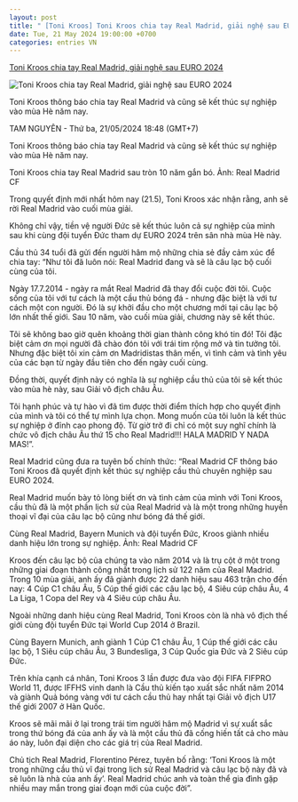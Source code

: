 ```yaml
---
layout: post
title: " [Toni Kroos] Toni Kroos chia tay Real Madrid, giải nghệ sau EURO 2024"
date: Tue, 21 May 2024 19:00:00 +0700
categories: entries VN
---
```

[Toni Kroos chia tay Real Madrid, giải nghệ sau EURO 2024](https://laodong.vn/bong-da-quoc-te/toni-kroos-chia-tay-real-madrid-giai-nghe-sau-euro-2024-1342958.ldo)

![Toni Kroos chia tay Real Madrid, giải nghệ sau EURO 2024](https://media-cdn-v2.laodong.vn/storage/newsportal/2024/5/21/1342958/Toni-Kroos.jpg?w=800&h=420&crop=auto&scale=both)

Toni Kroos thông báo chia tay Real Madrid và cũng sẽ kết thúc sự nghiệp vào mùa Hè năm nay.

TAM NGUYÊN - Thứ ba, 21/05/2024 18:48 (GMT+7)

Toni Kroos thông báo chia tay Real Madrid và cũng sẽ kết thúc sự nghiệp vào mùa Hè năm nay.

Toni Kroos chia tay Real Madrid sau tròn 10 năm gắn bó. Ảnh: Real Madrid CF

Trong quyết định mới nhất hôm nay (21.5), Toni Kroos xác nhận rằng, anh sẽ rời Real Madrid vào cuối mùa giải.

Không chỉ vậy, tiền vệ người Đức sẽ kết thúc luôn cả sự nghiệp của mình sau khi cùng đội tuyển Đức tham dự EURO 2024 trên sân nhà mùa Hè này.

Cầu thủ 34 tuổi đã gửi đến người hâm mộ những chia sẻ đầy cảm xúc để chia tay: “Như tôi đã luôn nói: Real Madrid đang và sẽ là câu lạc bộ cuối cùng của tôi.

Ngày 17.7.2014 - ngày ra mắt Real Madrid đã thay đổi cuộc đời tôi. Cuộc sống của tôi với tư cách là một cầu thủ bóng đá - nhưng đặc biệt là với tư cách một con người. Đó là sự khởi đầu cho một chương mới tại câu lạc bộ lớn nhất thế giới. Sau 10 năm, vào cuối mùa giải, chương này sẽ kết thúc.

Tôi sẽ không bao giờ quên khoảng thời gian thành công khó tin đó! Tôi đặc biệt cảm ơn mọi người đã chào đón tôi với trái tim rộng mở và tin tưởng tôi. Nhưng đặc biệt tôi xin cảm ơn Madridistas thân mến, vì tình cảm và tình yêu của các bạn từ ngày đầu tiên cho đến ngày cuối cùng.

Đồng thời, quyết định này có nghĩa là sự nghiệp cầu thủ của tôi sẽ kết thúc vào mùa hè này, sau Giải vô địch châu Âu.

Tôi hạnh phúc và tự hào vì đã tìm được thời điểm thích hợp cho quyết định của mình và tôi có thể tự mình lựa chọn. Mong muốn của tôi luôn là kết thúc sự nghiệp ở đỉnh cao phong độ. Từ giờ trở đi chỉ có một suy nghĩ chính là chức vô địch châu Âu thứ 15 cho Real Madrid!!! HALA MADRID Y NADA MAS!”.

Real Madrid cũng đưa ra tuyên bố chính thức: “Real Madrid CF thông báo Toni Kroos đã quyết định kết thúc sự nghiệp cầu thủ chuyên nghiệp sau EURO 2024.

Real Madrid muốn bày tỏ lòng biết ơn và tình cảm của mình với Toni Kroos, cầu thủ đã là một phần lịch sử của Real Madrid và là một trong những huyền thoại vĩ đại của câu lạc bộ cũng như bóng đá thế giới.

Cùng Real Madrid, Bayern Munich và đội tuyển Đức, Kroos giành nhiều danh hiệu lớn trong sự nghiệp. Ảnh: Real Madrid CF

Kroos đến câu lạc bộ của chúng ta vào năm 2014 và là trụ cột ở một trong những giai đoạn thành công nhất trong lịch sử 122 năm của Real Madrid. Trong 10 mùa giải, anh ấy đã giành được 22 danh hiệu sau 463 trận cho đến nay: 4 Cúp C1 châu Âu, 5 Cúp thế giới các câu lạc bộ, 4 Siêu cúp châu Âu, 4 La Liga, 1 Copa del Rey và 4 Siêu cúp châu Âu.

Ngoài những danh hiệu cùng Real Madrid, Toni Kroos còn là nhà vô địch thế giới cùng đội tuyển Đức tại World Cup 2014 ở Brazil.

Cùng Bayern Munich, anh giành 1 Cúp C1 châu Âu, 1 Cúp thế giới các câu lạc bộ, 1 Siêu cúp châu Âu, 3 Bundesliga, 3 Cúp Quốc gia Đức và 2 Siêu cúp Đức.

Trên khía cạnh cá nhân, Toni Kroos 3 lần được đưa vào đội FIFA FIFPRO World 11, được IFFHS vinh danh là Cầu thủ kiến ​​tạo xuất sắc nhất năm 2014 và giành Quả bóng vàng với tư cách cầu thủ hay nhất tại Giải vô địch U17 thế giới 2007 ở Hàn Quốc.

Kroos sẽ mãi mãi ở lại trong trái tim người hâm mộ Madrid vì sự xuất sắc trong thứ bóng đá của anh ấy và là một cầu thủ đã cống hiến tất cả cho màu áo này, luôn đại diện cho các giá trị của Real Madrid.

Chủ tịch Real Madrid, Florentino Pérez, tuyên bố rằng: ‘Toni Kroos là một trong những cầu thủ vĩ đại trong lịch sử Real Madrid và câu lạc bộ này đã và sẽ luôn là nhà của anh ấy’. Real Madrid chúc anh và toàn thể gia đình gặp nhiều may mắn trong giai đoạn mới của cuộc đời”.

